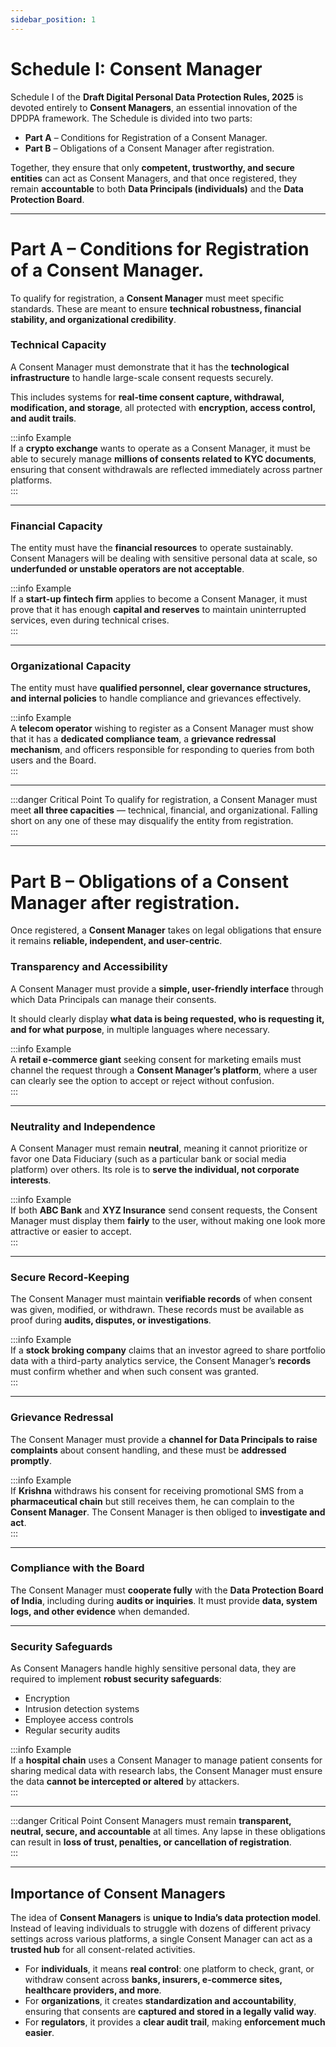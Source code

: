 ```yaml
---
sidebar_position: 1
---
```


# Schedule I: Consent Manager

Schedule I of the **Draft Digital Personal Data Protection Rules, 2025** is devoted entirely to **Consent Managers**, an essential innovation of the DPDPA framework. The Schedule is divided into two parts:  

- **Part A** – Conditions for Registration of a Consent Manager.  
- **Part B** – Obligations of a Consent Manager after registration.  

Together, they ensure that only **competent, trustworthy, and secure entities** can act as Consent Managers, and that once registered, they remain **accountable** to both **Data Principals (individuals)** and the **Data Protection Board**.

---
# Part A – Conditions for Registration of a Consent Manager. 

To qualify for registration, a **Consent Manager** must meet specific standards. These are meant to ensure **technical robustness, financial stability, and organizational credibility**.  


### Technical Capacity

A Consent Manager must demonstrate that it has the **technological infrastructure** to handle large-scale consent requests securely.  

This includes systems for **real-time consent capture, withdrawal, modification, and storage**, all protected with **encryption, access control, and audit trails**.  

:::info Example  
If a **crypto exchange** wants to operate as a Consent Manager, it must be able to securely manage **millions of consents related to KYC documents**, ensuring that consent withdrawals are reflected immediately across partner platforms.  
:::

---

### Financial Capacity

The entity must have the **financial resources** to operate sustainably. Consent Managers will be dealing with sensitive personal data at scale, so **underfunded or unstable operators are not acceptable**.  

:::info Example  
If a **start-up fintech firm** applies to become a Consent Manager, it must prove that it has enough **capital and reserves** to maintain uninterrupted services, even during technical crises.  
:::

---

### Organizational Capacity

The entity must have **qualified personnel, clear governance structures, and internal policies** to handle compliance and grievances effectively.  

:::info Example  
A **telecom operator** wishing to register as a Consent Manager must show that it has a **dedicated compliance team**, a **grievance redressal mechanism**, and officers responsible for responding to queries from both users and the Board.  
:::

---

:::danger Critical Point
To qualify for registration, a Consent Manager must meet **all three capacities** — technical, financial, and organizational. Falling short on any one of these may disqualify the entity from registration.  
:::

---
# Part B – Obligations of a Consent Manager after registration.  

Once registered, a **Consent Manager** takes on legal obligations that ensure it remains **reliable, independent, and user-centric**.  



### Transparency and Accessibility

A Consent Manager must provide a **simple, user-friendly interface** through which Data Principals can manage their consents.  

It should clearly display **what data is being requested, who is requesting it, and for what purpose**, in multiple languages where necessary.  

:::info Example  
A **retail e-commerce giant** seeking consent for marketing emails must channel the request through a **Consent Manager’s platform**, where a user can clearly see the option to accept or reject without confusion.  
:::

---

### Neutrality and Independence

A Consent Manager must remain **neutral**, meaning it cannot prioritize or favor one Data Fiduciary (such as a particular bank or social media platform) over others. Its role is to **serve the individual, not corporate interests**.  

:::info Example  
If both **ABC Bank** and **XYZ Insurance** send consent requests, the Consent Manager must display them **fairly** to the user, without making one look more attractive or easier to accept.  
:::

---

### Secure Record-Keeping

The Consent Manager must maintain **verifiable records** of when consent was given, modified, or withdrawn. These records must be available as proof during **audits, disputes, or investigations**.  

:::info Example  
If a **stock broking company** claims that an investor agreed to share portfolio data with a third-party analytics service, the Consent Manager’s **records** must confirm whether and when such consent was granted.  
:::

---

### Grievance Redressal

The Consent Manager must provide a **channel for Data Principals to raise complaints** about consent handling, and these must be **addressed promptly**.  

:::info Example  
If **Krishna** withdraws his consent for receiving promotional SMS from a **pharmaceutical chain** but still receives them, he can complain to the **Consent Manager**. The Consent Manager is then obliged to **investigate and act**.  
:::

---

### Compliance with the Board

The Consent Manager must **cooperate fully** with the **Data Protection Board of India**, including during **audits or inquiries**. It must provide **data, system logs, and other evidence** when demanded.  

---

### Security Safeguards

As Consent Managers handle highly sensitive personal data, they are required to implement **robust security safeguards**:  
- Encryption  
- Intrusion detection systems  
- Employee access controls  
- Regular security audits  

:::info Example  
If a **hospital chain** uses a Consent Manager to manage patient consents for sharing medical data with research labs, the Consent Manager must ensure the data **cannot be intercepted or altered** by attackers.  
:::

---

:::danger Critical Point
Consent Managers must remain **transparent, neutral, secure, and accountable** at all times. Any lapse in these obligations can result in **loss of trust, penalties, or cancellation of registration**.  
:::

---

## Importance of Consent Managers

The idea of **Consent Managers** is **unique to India’s data protection model**. Instead of leaving individuals to struggle with dozens of different privacy settings across various platforms, a single Consent Manager can act as a **trusted hub** for all consent-related activities.  

- For **individuals**, it means **real control**: one platform to check, grant, or withdraw consent across **banks, insurers, e-commerce sites, healthcare providers, and more**.  
- For **organizations**, it creates **standardization and accountability**, ensuring that consents are **captured and stored in a legally valid way**.  
- For **regulators**, it provides a **clear audit trail**, making **enforcement much easier**.  
